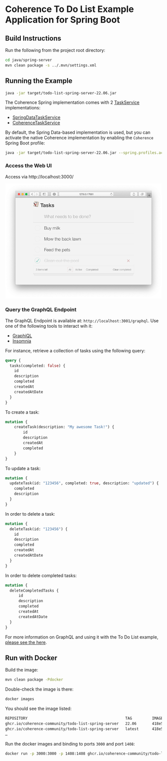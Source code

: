 # Coherence To Do List Example Application for Spring Boot

## Build Instructions

Run the following from the project root directory:

```bash
cd java/spring-server
mvn clean package -s ../.mvn/settings.xml
```

## Running the Example

```bash
java -jar target/todo-list-spring-server-22.06.jar
```

The Coherence Spring implementation comes with 2
[TaskService](https://github.com/coherence-community/todo-list-example/blob/master/java/spring-server/src/main/java/com/oracle/coherence/examples/todo/server/service/TaskService.java) implementations:

- [SpringDataTaskService](https://github.com/coherence-community/todo-list-example/blob/master/java/spring-server/src/main/java/com/oracle/coherence/examples/todo/server/service/SpringDataTaskService.java)
- [CoherenceTaskService](https://github.com/coherence-community/todo-list-example/blob/master/java/spring-server/src/main/java/com/oracle/coherence/examples/todo/server/service/CoherenceTaskService.java)

By default, the Spring Data-based implementation is used, but you can activate the native
Coherence implementation by enabling the `Coherence` Spring Boot profile:

```bash
java -jar target/todo-list-spring-server-22.06.jar --spring.profiles.active=coherence
```

### Access the Web UI

Access via http://localhost:3000/

![To Do List - React Client](assets/react-client.png)

### Query the GraphQL Endpoint

The GraphQL Endpoint is available at: `http://localhost:3001/graphql`. Use one of the following tools to interact wih it:

- [GraphiQL](https://github.com/graphql/graphiql)
- [Insomnia](https://insomnia.rest/download)

For instance, retrieve a collection of tasks using the following query:

```graphql
query {
  tasks(completed: false) {
    id
    description
    completed
    createdAt
    createdAtDate
  }
}
```

To create a task:

```graphql
mutation {
    createTask(description: "My awesome Task!") {
        id
        description
        createdAt
        completed
    }
}

```

To update a task:

```graphql
mutation {
  updateTask(id: "123456", completed: true, description: "updated") {
    completed
    description
  }
}
```

In order to delete a task:

```graphql
mutation {
  deleteTask(id: "123456") {
    id
    description
    completed
    createdAt
    createdAtDate
  }
}
```

In order to delete completed tasks:

```graphql
mutation {
  deleteCompletedTasks {
      id
      description
      completed
      createdAt
      createdAtDate
  }
}
```

For more information on GraphQL and using it with the To Do List example, [please see the here](../graphql.md).

## Run with Docker

Build the image:

```bash
mvn clean package -Pdocker
```

Double-check the image is there:

```bash
docker images
```

You should see the image listed:

```bash
REPOSITORY                                            TAG         IMAGE ID       CREATED          SIZE
ghcr.io/coherence-community/todo-list-spring-server   22.06       418e5870adc9   5 minutes ago    275MB
ghcr.io/coherence-community/todo-list-spring-server   latest      418e5870adc9   5 minutes ago    275MB
…
```

Run the docker images and binding to ports `3000` and port `1408`:

```bash
docker run -p 3000:3000 -p 1408:1408 ghcr.io/coherence-community/todo-list-spring-server:latest
```
